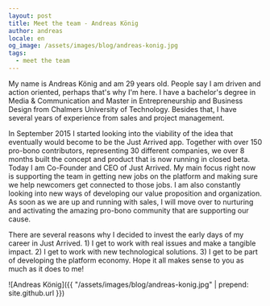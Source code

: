 ```yaml
---
layout: post
title: Meet the team - Andreas König
author: andreas
locale: en
og_image: /assets/images/blog/andreas-konig.jpg
tags:
  - meet the team
---
```


My name is Andreas König and am 29 years old. People say I am driven and action oriented, perhaps that's why I'm here. I have a bachelor's degree in Media & Communication and Master in Entrepreneurship and Business Design from Chalmers University of Technology. Besides that, I have several years of experience from sales and project management.

In September 2015 I started looking into the viability of the idea that eventually would become to be the Just Arrived app. Together with over 150 pro-bono contributors, representing 30 different companies, we over 8 months built the concept and product that is now running in closed beta. Today I am Co-Founder and CEO of Just Arrived. My main focus right now is supporting the team in getting new jobs on the platform and making sure we help newcomers get connected to those jobs. I am also constantly looking into new ways of developing our value proposition and organization. As soon as we are up and running with sales, I will move over to nurturing and activating the amazing pro-bono community that are supporting our cause.

There are several reasons why I decided to invest the early days of my career in Just Arrived. 1) I get to work with real issues and make a tangible impact. 2) I get to work with new technological solutions. 3) I get to be part of developing the platform economy. Hope it all makes sense to you as much as it does to me!

![Andreas König]({{ "/assets/images/blog/andreas-konig.jpg" | prepend: site.github.url }})
